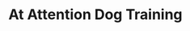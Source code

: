 ---
title: "At Attention Dog Training"
url: /king-of-prussia/at-attention-dog-training/
shop: pet
---